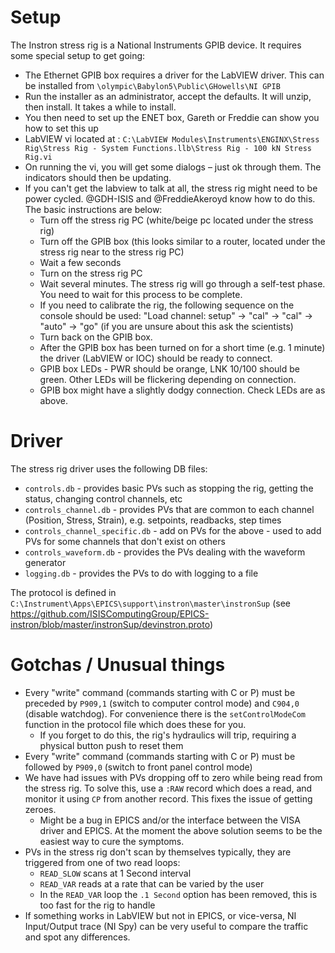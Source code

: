 # Setup

The Instron stress rig is a National Instruments GPIB device. It requires some special setup to get going:

- The Ethernet GPIB box requires a driver for the LabVIEW driver. This can be installed from `\olympic\Babylon5\Public\GHowells\NI GPIB`
- Run the installer as an administrator, accept the defaults. It will unzip, then install. It takes a while to install.
- You then need to set up the ENET box, Gareth or Freddie can show you how to set this up
- LabVIEW vi located at : `C:\LabVIEW Modules\Instruments\ENGINX\Stress Rig\Stress Rig - System Functions.llb\Stress Rig - 100 kN Stress Rig.vi`
- On running the vi, you will get some dialogs – just ok through them. The indicators should then be updating.
- If you can't get the labview to talk at all, the stress rig might need to be power cycled. @GDH-ISIS and @FreddieAkeroyd know how to do this. The basic instructions are below:
  * Turn off the stress rig PC (white/beige pc located under the stress rig)
  * Turn off the GPIB box (this looks similar to a router, located under the stress rig near to the stress rig PC)
  * Wait a few seconds
  * Turn on the stress rig PC
  * Wait several minutes. The stress rig will go through a self-test phase. You need to wait for this process to be complete.
  * If you need to calibrate the rig, the following sequence on the console should be used: "Load channel: setup" -> "cal" -> "cal" -> "auto" -> "go" (if you are unsure about this ask the scientists)
  * Turn back on the GPIB box. 
  * After the GPIB box has been turned on for a short time (e.g. 1 minute) the driver (LabVIEW or IOC) should be ready to connect.
  * GPIB box LEDs - PWR should be orange, LNK 10/100 should be green. Other LEDs will be flickering depending on connection.
  * GPIB box might have a slightly dodgy connection. Check LEDs are as above.

# Driver

The stress rig driver uses the following DB files:
- `controls.db` - provides basic PVs such as stopping the rig, getting the status, changing control channels, etc
- `controls_channel.db` - provides PVs that are common to each channel (Position, Stress, Strain), e.g. setpoints, readbacks, step times
- `controls_channel_specific.db` - add on PVs for the above - used to add PVs for some channels that don't exist on others
- `controls_waveform.db` - provides the PVs dealing with the waveform generator
- `logging.db` - provides the PVs to do with logging to a file

The protocol is defined in `C:\Instrument\Apps\EPICS\support\instron\master\instronSup` (see https://github.com/ISISComputingGroup/EPICS-instron/blob/master/instronSup/devinstron.proto)

# Gotchas / Unusual things
- Every "write" command (commands starting with C or P) must be preceded by `P909,1` (switch to computer control mode) and `C904,0` (disable watchdog). For convenience there is the `setControlModeCom` function in the protocol file which does these for you.
  * If you forget to do this, the rig's hydraulics will trip, requiring a physical button push to reset them
- Every "write" command (commands starting with C or P) must be followed by `P909,0` (switch to front panel control mode)
- We have had issues with PVs dropping off to zero while being read from the stress rig. To solve this, use a `:RAW` record which does a read, and monitor it using `CP` from another record. This fixes the issue of getting zeroes.
  * Might be a bug in EPICS and/or the interface between the VISA driver and EPICS. At the moment the above solution seems to be the easiest way to cure the symptoms.
- PVs in the stress rig don't scan by themselves typically, they are triggered from one of two read loops:
  * `READ_SLOW` scans at 1 Second interval
  * `READ_VAR` reads at a rate that can be varied by the user
  * In the `READ_VAR` loop the `.1 Second` option has been removed, this is too fast for the rig to handle
- If something works in LabVIEW but not in EPICS, or vice-versa, NI Input/Output trace (NI Spy) can be very useful to compare the traffic and spot any differences.